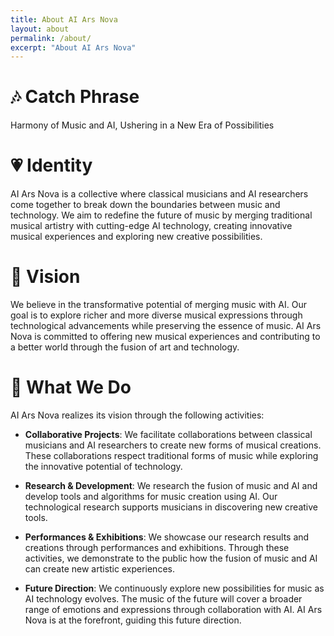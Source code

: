 ```yaml
---
title: About AI Ars Nova
layout: about
permalink: /about/
excerpt: "About AI Ars Nova"
---
```



# 🎶 Catch Phrase
Harmony of Music and AI, Ushering in a New Era of Possibilities

# 💗 Identity
AI Ars Nova is a collective where classical musicians and AI researchers come together to break down the boundaries between music and technology. We aim to redefine the future of music by merging traditional musical artistry with cutting-edge AI technology, creating innovative musical experiences and exploring new creative possibilities.

# 🚀 Vision
We believe in the transformative potential of merging music with AI. Our goal is to explore richer and more diverse musical expressions through technological advancements while preserving the essence of music. AI Ars Nova is committed to offering new musical experiences and contributing to a better world through the fusion of art and technology.

# 🎼 What We Do
AI Ars Nova realizes its vision through the following activities:

- **Collaborative Projects**: We facilitate collaborations between classical musicians and AI researchers to create new forms of musical creations. These collaborations respect traditional forms of music while exploring the innovative potential of technology.

- **Research & Development**: We research the fusion of music and AI and develop tools and algorithms for music creation using AI. Our technological research supports musicians in discovering new creative tools.

- **Performances & Exhibitions**: We showcase our research results and creations through performances and exhibitions. Through these activities, we demonstrate to the public how the fusion of music and AI can create new artistic experiences.

- **Future Direction**: We continuously explore new possibilities for music as AI technology evolves. The music of the future will cover a broader range of emotions and expressions through collaboration with AI. AI Ars Nova is at the forefront, guiding this future direction.
